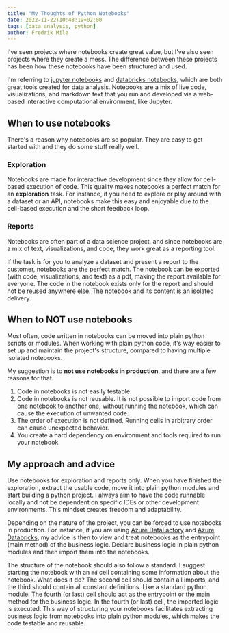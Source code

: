 ```yaml
---
title: "My Thoughts of Python Notebooks"
date: 2022-11-22T10:48:19+02:00
tags: [data analysis, python]
author: Fredrik Mile
---
```

I've seen projects where notebooks create great value, but I've also seen projects where they create a mess.
The difference between these projects has been how these notebooks have been structured and used.

I'm referring to [jupyter notebooks](https://jupyter.org/) and [databricks notebooks](https://docs.databricks.com/notebooks/index.html), which are both great tools created for data analysis.
Notebooks are a mix of live code, visualizations, and markdown text that you run and developed via a web-based interactive computational environment, like Jupyter.

## When to use notebooks

There's a reason why notebooks are so popular.
They are easy to get started with and they do some stuff really well.

### Exploration

Notebooks are made for interactive development since they allow for cell-based execution of code.
This quality makes notebooks a perfect match for an **exploration** task.
For instance, if you need to explore or play around with a dataset or an API, notebooks make this easy and enjoyable due to the cell-based execution and the short feedback loop.

### Reports

Notebooks are often part of a data science project, and since notebooks are a mix of text, visualizations, and code,  they work great as a reporting tool.

If the task is for you to analyze a dataset and present a report to the customer, notebooks are the perfect match. The notebook can be exported (with code, visualizations, and text) as a pdf, making the report available for everyone.
The code in the notebook exists only for the report and should not be reused anywhere else. The notebook and its content is an isolated delivery.

## When to NOT use notebooks

Most often, code written in notebooks can be moved into plain python scripts or modules.
When working with plain python code,  it's way easier to set up and maintain the project's structure, compared to having multiple isolated notebooks. 

My suggestion is to **not use notebooks in production**, and there are a few reasons for that.

1. Code in notebooks is not easily testable. 
1. Code in notebooks is not reusable. 
It is not possible to import code from one notebook to another one, without running the notebook, which can cause the execution of unwanted code.
1. The order of execution is not defined. Running cells in arbitrary order can cause unexpected behavior.
1. You create a hard dependency on environment and tools required to run your notebook.

## My approach and advice 

Use notebooks for exploration and reports only.
When you have finished the exploration, extract the usable code, move it into plain python modules and start building a python project.
I always aim to have the code runnable locally and not be dependent on specific IDEs or other development environments.
This mindset creates freedom and adaptability.

Depending on the nature of the project, you can be forced to use notebooks in production.
For instance, if you are using [Azure DataFactory](https://azure.microsoft.com/products/data-factory/) and [Azure Databricks](https://azure.microsoft.com/en-us/products/databricks/), my advice is then to view and treat notebooks as the entrypoint (main method) of the business logic.
Declare business logic in plain python modules and then import them into the notebooks.

The structure of the notebook should also follow a standard.
I suggest starting the notebook with an `md` cell containing some information about the notebook.
What does it do?
The second cell should contain all imports, and the third should contain all constant definitions.
Like a standard python module.
The fourth (or last) cell should act as the entrypoint or the main method for the business logic.
In the fourth (or last) cell, the imported logic is executed.
This way of structuring your notebooks facilitates extracting business logic from notebooks into plain python modules, which makes the code testable and reusable.

